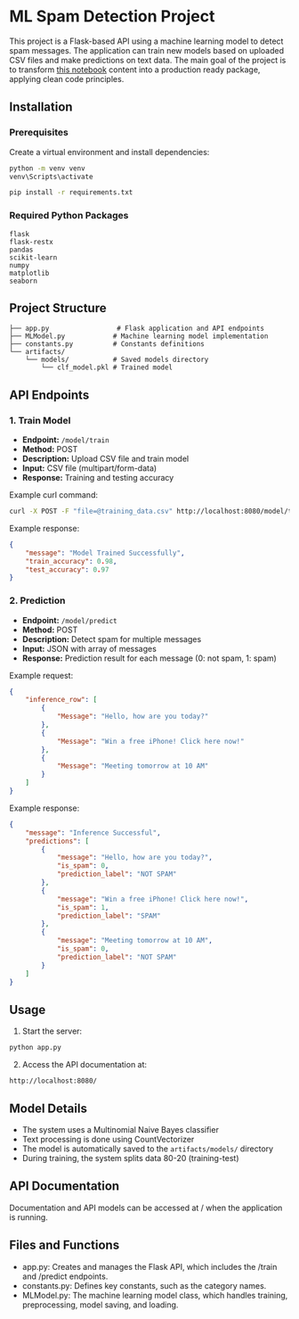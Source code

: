 # ML Spam Detection Project

This project is a Flask-based API using a machine learning model to detect spam messages. The application can train new models based on uploaded CSV files and make predictions on text data.
The main goal of the project is to transform [this notebook](https://www.kaggle.com/code/ahmedraafatmohamed/spam-emails-detection-using-naive-bayes-99) content into a production ready package, applying clean code principles.

## Installation

### Prerequisites
Create a virtual environment and install dependencies:

```bash
python -m venv venv
venv\Scripts\activate

pip install -r requirements.txt
```

### Required Python Packages
```
flask
flask-restx
pandas
scikit-learn
numpy
matplotlib
seaborn
```

## Project Structure
```
├── app.py                 # Flask application and API endpoints
├── MLModel.py            # Machine learning model implementation
├── constants.py          # Constants definitions
└── artifacts/
    └── models/           # Saved models directory
        └── clf_model.pkl # Trained model
```

## API Endpoints

### 1. Train Model
- **Endpoint:** `/model/train`
- **Method:** POST
- **Description:** Upload CSV file and train model
- **Input:** CSV file (multipart/form-data)
- **Response:** Training and testing accuracy

Example curl command:
```bash
curl -X POST -F "file=@training_data.csv" http://localhost:8080/model/train
```

Example response:
```json
{
    "message": "Model Trained Successfully",
    "train_accuracy": 0.98,
    "test_accuracy": 0.97
}
```

### 2. Prediction
- **Endpoint:** `/model/predict`
- **Method:** POST
- **Description:** Detect spam for multiple messages
- **Input:** JSON with array of messages
- **Response:** Prediction result for each message (0: not spam, 1: spam)

Example request:
```json
{
    "inference_row": [
        {
            "Message": "Hello, how are you today?"
        },
        {
            "Message": "Win a free iPhone! Click here now!"
        },
        {
            "Message": "Meeting tomorrow at 10 AM"
        }
    ]
}
```

Example response:
```json
{
    "message": "Inference Successful",
    "predictions": [
        {
            "message": "Hello, how are you today?",
            "is_spam": 0,
            "prediction_label": "NOT SPAM"
        },
        {
            "message": "Win a free iPhone! Click here now!",
            "is_spam": 1,
            "prediction_label": "SPAM"
        },
        {
            "message": "Meeting tomorrow at 10 AM",
            "is_spam": 0,
            "prediction_label": "NOT SPAM"
        }
    ]
}
```

## Usage

1. Start the server:
```bash
python app.py
```

2. Access the API documentation at:
```
http://localhost:8080/
```

## Model Details
- The system uses a Multinomial Naive Bayes classifier
- Text processing is done using CountVectorizer
- The model is automatically saved to the `artifacts/models/` directory
- During training, the system splits data 80-20 (training-test)

## API Documentation
Documentation and API models can be accessed at / when the application is running.

## Files and Functions
- app.py: Creates and manages the Flask API, which includes the /train and /predict endpoints.
- constants.py: Defines key constants, such as the category names.
- MLModel.py: The machine learning model class, which handles training, preprocessing, model saving, and loading.